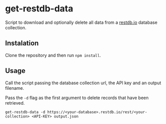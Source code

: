 # get-restdb-data

Script to download and optionally delete all data from a [restdb.io](https://restdb.io) database collection.

## Instalation

Clone the repository and then run `npm install`.

## Usage

Call the script passing the database collection url, the API key and an output filename. 

Pass the `-d` flag as the first argument to delete records that have been retrieved.

`get-restdb-data -d https://<your-database>.restdb.io/rest/<your-collection> <API-KEY> output.json`